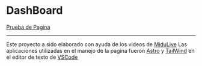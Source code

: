 # DashBoard

[Prueba de Pagina](https://main--soymidas.netlify.app/)


---

Este proyecto a sido elaborado con ayuda de los videos de [MiduLive](https://www.youtube.com/@midulive)
Las aplicaciones utilizadas en el manejo de la pagina fueron [Astro](https://docs.astro.build/en/getting-started/) y [TailWind](https://tailwindcss.com/) en el editor de texto de [VSCode](https://code.visualstudio.com/)

